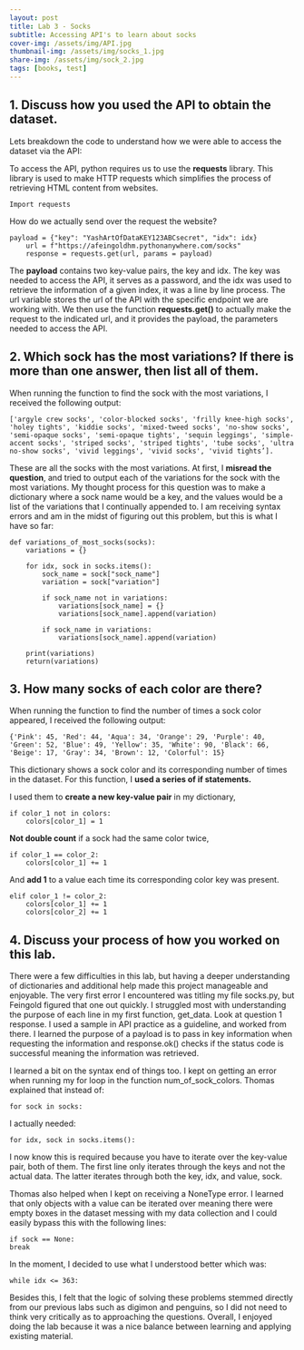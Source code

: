 ```yaml
---
layout: post
title: Lab 3 - Socks
subtitle: Accessing API's to learn about socks
cover-img: /assets/img/API.jpg
thumbnail-img: /assets/img/socks_1.jpg
share-img: /assets/img/sock_2.jpg
tags: [books, test]
---
```



## 1. Discuss how you used the API to obtain the dataset.

Lets breakdown the code to understand how we were able to access the dataset via the API:

To access the API, python requires us to use the **requests** library. This library is used to make HTTP requests which simplifies the process of retrieving HTML content from websites.

~~~
Import requests
~~~

How do we actually send over the request the website? 

~~~
payload = {"key": "YashArtOfDataKEY123ABCsecret", "idx": idx} 
	url = f"https://afeingoldhm.pythonanywhere.com/socks"
	response = requests.get(url, params = payload)
~~~

The **payload** contains two key-value pairs, the key and idx. The key was needed to access the API, it serves as a password, and the idx was used to retrieve the information of a given index, it was a line by line process.  The url variable stores the url of the API with the specific endpoint we are working with. We then use the function **requests.get()** to actually make the request to the indicated url, and it provides the payload, the parameters needed to access the API. 

## 2. Which sock has the most variations? If there is more than one answer, then list all of them.

When running the function to find the sock with the most variations, I received the following output: 

~~~
['argyle crew socks', 'color-blocked socks', 'frilly knee-high socks', 'holey tights', 'kiddie socks', 'mixed-tweed socks', 'no-show socks', 'semi-opaque socks', 'semi-opaque tights', 'sequin leggings', 'simple-accent socks', 'striped socks', 'striped tights', 'tube socks', 'ultra no-show socks', 'vivid leggings', 'vivid socks', 'vivid tights’]. 
~~~

These are all the socks with the most variations. At first, I **misread the question**, and tried to output each of the variations for the sock with the most variations. My thought process for this question was to make a dictionary where a sock name would be a key, and the values would be a list of the variations that I continually appended to. I am receiving syntax errors and am in the midst of figuring out this problem, but this is what I have so far: 

~~~
def variations_of_most_socks(socks):
	variations = {}

	for idx, sock in socks.items():
		sock_name = sock["sock_name"]
		variation = sock["variation"]

		if sock_name not in variations:
			variations[sock_name] = {}
			variations[sock_name].append(variation)

		if sock_name in variations:
			variations[sock_name].append(variation)

	print(variations)
	return(variations)
~~~

## 3. How many socks of each color are there?

When running the function to find the number of times a sock color appeared, I received the following output: 

~~~
{'Pink': 45, 'Red': 44, 'Aqua': 34, 'Orange': 29, 'Purple': 40, 'Green': 52, 'Blue': 49, 'Yellow': 35, 'White': 90, 'Black': 66, 'Beige': 17, 'Gray': 34, 'Brown': 12, 'Colorful': 15}
~~~

This dictionary shows a sock color and its corresponding number of times in the dataset. For this function, I **used a series of if statements.** 

I used them to **create a new key-value pair** in my dictionary, 

~~~
if color_1 not in colors:
	colors[color_1] = 1
~~~

**Not double count** if a sock had the same color twice,

~~~
if color_1 == color_2:
	colors[color_1] += 1
~~~

And **add 1** to a value each time its corresponding color key was present.

~~~
elif color_1 != color_2:
	colors[color_1] += 1
	colors[color_2] += 1
~~~


## 4. Discuss your process of how you worked on this lab. 

There were a few difficulties in this lab, but having a deeper understanding of dictionaries and additional help made this project manageable and enjoyable. The very first error I encountered was titling my file socks.py, but Feingold figured that one out quickly. I struggled most with understanding the purpose of each line in my first function, get_data. Look at question 1 response. I used a sample in API practice as a guideline, and worked from there. I learned the purpose of a payload is to pass in key information when requesting the information and response.ok() checks if the status code is successful meaning the information was retrieved. 

I learned a bit on the syntax end of things too. I kept on getting an error when running my for loop in the function num_of_sock_colors. Thomas explained that instead of:

~~~
for sock in socks:
~~~
I actually needed:
~~~
for idx, sock in socks.items():
~~~
I now know this is required because you have to iterate over the key-value pair, both of them. The first line only iterates through the keys and not the actual data. The latter iterates through both the key, idx, and value, sock.

Thomas also helped when I kept on receiving a NoneType error. I learned that only objects with a value can be iterated over meaning there were empty boxes in the dataset messing with my data collection and I could easily bypass this with the following lines:

~~~
if sock == None: 
break
~~~

In the moment, I decided to use what I understood better which was:

~~~
while idx <= 363:
~~~

Besides this, I felt that the logic of solving these problems stemmed directly from our previous labs such as digimon and penguins, so I did not need to think very critically as to approaching the questions. Overall, I enjoyed doing the lab because it was a nice balance between learning and applying existing material. 
